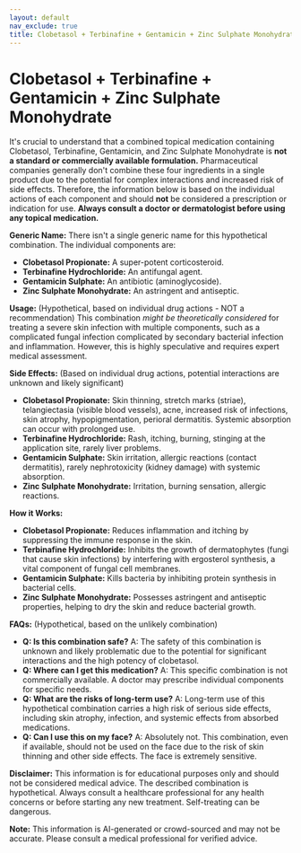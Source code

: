 ```yaml
---
layout: default
nav_exclude: true
title: Clobetasol + Terbinafine + Gentamicin + Zinc Sulphate Monohydrate
---
```


# Clobetasol + Terbinafine + Gentamicin + Zinc Sulphate Monohydrate

It's crucial to understand that a combined topical medication containing Clobetasol, Terbinafine, Gentamicin, and Zinc Sulphate Monohydrate is **not a standard or commercially available formulation.**  Pharmaceutical companies generally don't combine these four ingredients in a single product due to the potential for complex interactions and increased risk of side effects.  Therefore, the information below is based on the individual actions of each component and should **not** be considered a prescription or indication for use.  **Always consult a doctor or dermatologist before using any topical medication.**


**Generic Name:**  There isn't a single generic name for this hypothetical combination.  The individual components are:

* **Clobetasol Propionate:**  A super-potent corticosteroid.
* **Terbinafine Hydrochloride:** An antifungal agent.
* **Gentamicin Sulphate:** An antibiotic (aminoglycoside).
* **Zinc Sulphate Monohydrate:** An astringent and antiseptic.


**Usage:**  (Hypothetical, based on individual drug actions - NOT a recommendation)  This combination *might be theoretically considered* for treating a severe skin infection with multiple components, such as a complicated fungal infection complicated by secondary bacterial infection and inflammation.  However, this is highly speculative and requires expert medical assessment.

**Side Effects:**  (Based on individual drug actions, potential interactions are unknown and likely significant)

* **Clobetasol Propionate:** Skin thinning, stretch marks (striae), telangiectasia (visible blood vessels), acne, increased risk of infections, skin atrophy, hypopigmentation, perioral dermatitis.  Systemic absorption can occur with prolonged use.
* **Terbinafine Hydrochloride:**  Rash, itching, burning, stinging at the application site, rarely liver problems.
* **Gentamicin Sulphate:**  Skin irritation, allergic reactions (contact dermatitis), rarely nephrotoxicity (kidney damage) with systemic absorption.
* **Zinc Sulphate Monohydrate:** Irritation, burning sensation, allergic reactions.


**How it Works:**

* **Clobetasol Propionate:**  Reduces inflammation and itching by suppressing the immune response in the skin.
* **Terbinafine Hydrochloride:**  Inhibits the growth of dermatophytes (fungi that cause skin infections) by interfering with ergosterol synthesis, a vital component of fungal cell membranes.
* **Gentamicin Sulphate:**  Kills bacteria by inhibiting protein synthesis in bacterial cells.
* **Zinc Sulphate Monohydrate:**  Possesses astringent and antiseptic properties, helping to dry the skin and reduce bacterial growth.


**FAQs:** (Hypothetical, based on the unlikely combination)

* **Q: Is this combination safe?** A:  The safety of this combination is unknown and likely problematic due to the potential for significant interactions and the high potency of clobetasol.
* **Q: Where can I get this medication?** A:  This specific combination is not commercially available.  A doctor may prescribe individual components for specific needs.
* **Q: What are the risks of long-term use?** A:  Long-term use of this hypothetical combination carries a high risk of serious side effects, including skin atrophy, infection, and systemic effects from absorbed medications.
* **Q: Can I use this on my face?** A:  Absolutely not.  This combination, even if available, should not be used on the face due to the risk of skin thinning and other side effects.  The face is extremely sensitive.


**Disclaimer:** This information is for educational purposes only and should not be considered medical advice.  The described combination is hypothetical.  Always consult a healthcare professional for any health concerns or before starting any new treatment.  Self-treating can be dangerous.


**Note:** This information is AI-generated or crowd-sourced and may not be accurate. Please consult a medical professional for verified advice.